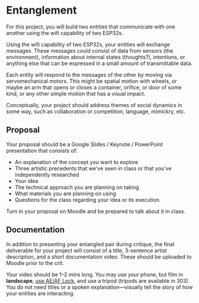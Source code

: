 # Entanglement

For this project, you will build two entities that communicate with one another using the wifi capability of two ESP32s. 

Using the wifi capability of two ESP32s, your entities will exchange messages. These messages could consist of data from sensors (the environment), information about internal states (thoughts?), intentions, or anything else that can be expressed in a small amount of transmittable data.

Each entity will respond to the messages of the other by moving via servomechanical motors. This might be spatial motion with wheels, or maybe an arm that opens or closes a container, orifice, or door of some kind, or any other simple motion that has a visual impact.

Conceptually, your project should address themes of social dynamics in some way, such as collaboration or competition, language, mimickry, etc.


## Proposal

Your proposal should be a Google Slides / Keynote / PowerPoint presentation that consists of:
- An explanation of the concept you want to explore
- Three artistic precedents that we've seen in class or that you've independently researched
- Your idea
- The technical approach you are planning on taking
- What materials you are planning on using
- Questions for the class regarding your idea or its execution

Turn in your proposal on Moodle and be prepared to talk about it in class.


## Documentation

In addition to presenting your entangled pair during critique, the final deliverable for your project will consist of a title, 3-sentence artist description, and a short documentation video. These should be uploaded to Moodle prior to the crit.

Your video should be 1–2 mins long. You may use your phone, but film in **landscape**, [use AE/AF Lock](https://improvephotography.com/53127/what-is-ae-af-lock-on-an-iphone-and-how-does-that-help-my-pictures/), and use a tripod (tripods are available in 303). You do not need titles or a spoken explanation—visually tell the story of how your entities are interacting.

